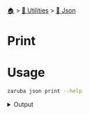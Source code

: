 <!--startTocHeader-->
[🏠](../../README.md) > [🔧 Utilities](../README.md) > [🍠 Json](README.md)
# Print
<!--endTocHeader-->

# Usage

<!--startCode-->
```bash
zaruba json print --help
```
 
<details>
<summary>Output</summary>
 
```````
Print json.
You can print the output into stdout or a file.
You can also define whether you want to "pretty print" or not (It is pretty print by default).

Usage:
  zaruba json print <jsonAny> [jsonFileName] [flags]

Aliases:
  print, write

Examples:

> zaruba json print '{"id": 1, "title": "Doraemon"}'
{
  "id": 1,
  "title": "Doraemon"
}

> zaruba json print '{"id": 1, "title": "Doraemon"}' --pretty=false
{"id":1,"title":"Doraemon"}

> zaruba json print '{"id": 1, "title": "Doraemon"}' book.json
> cat book.json
{
  "id": 1,
  "title": "Doraemon"
}


Flags:
  -h, --help     help for print
  -p, --pretty   pretty print (default true)
```````
</details>
<!--endCode-->


<!--startTocSubTopic-->
<!--endTocSubTopic-->